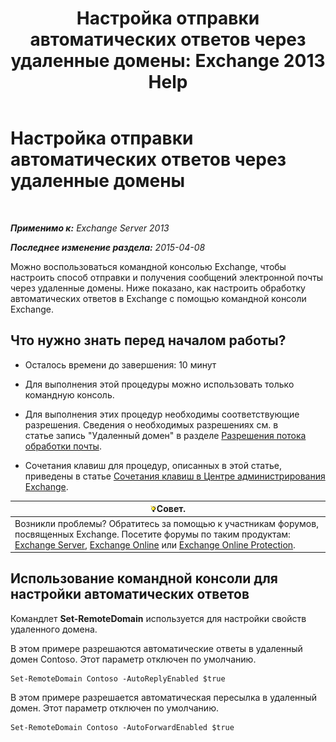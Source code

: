 ﻿---
title: 'Настройка отправки автоматических ответов через удаленные домены: Exchange 2013 Help'
TOCTitle: Настройка отправки автоматических ответов через удаленные домены
ms:assetid: 3d88a1fb-4b62-419a-a50d-ffd868e229d0
ms:mtpsurl: https://technet.microsoft.com/ru-ru/library/JJ657720(v=EXCHG.150)
ms:contentKeyID: 50487926
ms.date: 04/30/2018
mtps_version: v=EXCHG.150
ms.translationtype: HT
---

# Настройка отправки автоматических ответов через удаленные домены

 

_**Применимо к:** Exchange Server 2013_

_**Последнее изменение раздела:** 2015-04-08_

Можно воспользоваться командной консолью Exchange, чтобы настроить способ отправки и получения сообщений электронной почты через удаленные домены. Ниже показано, как настроить обработку автоматических ответов в Exchange с помощью командной консоли Exchange.

## Что нужно знать перед началом работы?

  - Осталось времени до завершения: 10 минут

  - Для выполнения этой процедуры можно использовать только командную консоль.

  - Для выполнения этих процедур необходимы соответствующие разрешения. Сведения о необходимых разрешениях см. в статье запись "Удаленный домен" в разделе [Разрешения потока обработки почты](mail-flow-permissions-exchange-2013-help.md).

  - Сочетания клавиш для процедур, описанных в этой статье, приведены в статье [Сочетания клавиш в Центре администрирования Exchange](keyboard-shortcuts-in-the-exchange-admin-center-exchange-online-protection-help.md).

<table>
<thead>
<tr class="header">
<th><img src="images/Bb124558.tip(EXCHG.150).gif" title="Совет" alt="Совет" />Совет.</th>
</tr>
</thead>
<tbody>
<tr class="odd">
<td>Возникли проблемы? Обратитесь за помощью к участникам форумов, посвященных Exchange. Посетите форумы по таким продуктам: <a href="https://go.microsoft.com/fwlink/p/?linkid=60612">Exchange Server</a>, <a href="https://go.microsoft.com/fwlink/p/?linkid=267542">Exchange Online</a> или <a href="https://go.microsoft.com/fwlink/p/?linkid=285351">Exchange Online Protection</a>.</td>
</tr>
</tbody>
</table>


## Использование командной консоли для настройки автоматических ответов

Командлет **Set-RemoteDomain** используется для настройки свойств удаленного домена.

В этом примере разрешаются автоматические ответы в удаленный домен Contoso. Этот параметр отключен по умолчанию.

    Set-RemoteDomain Contoso -AutoReplyEnabled $true

В этом примере разрешается автоматическая пересылка в удаленный домен. Этот параметр отключен по умолчанию.

    Set-RemoteDomain Contoso -AutoForwardEnabled $true

